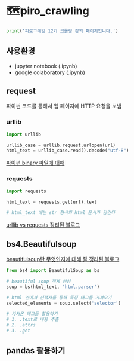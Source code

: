 # 🗺piro_crawling

```python
print('피로그래밍 12기 크롤링 강의 페이지입니다.')
```

## 사용환경
- jupyter notebook    (.ipynb)
- google colaboratory (.ipynb)


## request
파이썬 코드를 통해서 웹 페이지에 HTTP 요청을 보냄

### urllib
```python
import urllib

urllib_case = urllib.request.urlopen(url)
html_text = urllib_case.read().decode("utf-8")
```
[파이썬 binary 파일에 대해](https://wikidocs.net/15101)

### requests
```python
import requests

html_text = requests.get(url).text

# html_text 에는 str 형식의 html 문서가 담긴다
```

[urllib vs requests 정리된 블로그](https://brownbears.tistory.com/299)

## bs4.Beautifulsoup

[beautifulsoup란 무엇인지에 대해 잘 정리된 블로그](https://velog.io/@neulhan/%EC%B4%88%EB%B3%B4%EB%8F%84-%ED%95%A0-%EC%88%98-%EC%9E%88%EB%8A%94-python%EC%9C%BC%EB%A1%9C-%EB%84%A4%EC%9D%B4%EB%B2%84%EC%97%90%EC%84%9C-%EC%8B%A4%EC%8B%9C%EA%B0%84-%EA%B2%80%EC%83%89%EC%96%B4-%EC%A0%95%EB%B3%B4-%EA%B0%80%EC%A0%B8%EC%98%A4%EA%B8%B0-2-BeautifulSoup-1uk4asqet0)
```python 
from bs4 import BeautifulSoup as bs

# beautiful soup 객체 생성
soup = bs(html_text, 'html.parser')

# html 안에서 선택자를 통해 특정 태그들 가져오기
selected_elements = soup.select('selector')

# 가져온 태그들 활용하기
# 1. .text로 내용 추출
# 2. .attrs
# 3. .get
```
## pandas 활용하기

